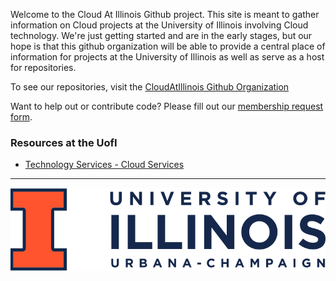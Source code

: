 
Welcome to the Cloud At Illinois Github project. This site is meant to gather information on Cloud projects at the University of Illinois involving Cloud technology.  We're just getting started and are in the early stages, but our hope is that this github organization will be able to provide a central place of information for projects at the University of Illinois as well as serve as a host for repositories. 

To see our repositories, visit the [CloudAtIllinois Github Organization](https://github.com/CloudAtIllinois)

Want to help out or contribute code? Please fill out our [membership request form](https://go.illinois.edu/cloudIllinoisgithub).

### Resources at the UofI
- [Technology Services - Cloud Services](https://techservices.illinois.edu/cloud-services/)

---

![wordmark](/images/wordmark.png)
